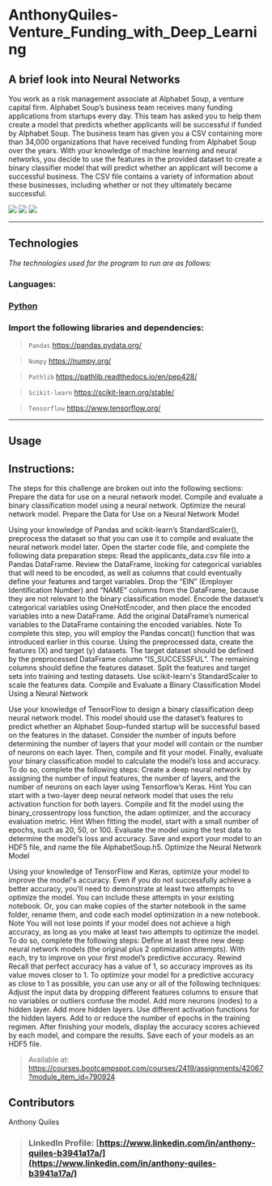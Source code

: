 # AnthonyQuiles-Venture_Funding_with_Deep_Learning
## A brief look into Neural Networks


You work as a risk management associate at Alphabet Soup, a venture capital firm. Alphabet Soup’s business team receives many funding applications from startups every day. This team has asked you to help them create a model that predicts whether applicants will be successful if funded by Alphabet Soup.
The business team has given you a CSV containing more than 34,000 organizations that have received funding from Alphabet Soup over the years. With your knowledge of machine learning and neural networks, you decide to use the features in the provided dataset to create a binary classifier model that will predict whether an applicant will become a successful business. The CSV file contains a variety of information about these businesses, including whether or not they ultimately became successful.


[<img src="https://img.shields.io/badge/language-Python-orange.svg?logo=LOGO">](https://www.python.org/)
[<img src="https://img.shields.io/badge/platform-dev-orange.svg?logo=LOGO">](<LINK>)
[<img src="https://img.shields.io/badge/libraries-5-orange.svg?logo=LOGO">](<LINK>)

-------

## Technologies

*The technologies used for the program to run are as follows:*
### Languages:
### [Python](python.org)
### Import the following libraries and dependencies:
>`Pandas`           https://pandas.pydata.org/

>`Numpy`            https://numpy.org/

>`Pathlib`          https://pathlib.readthedocs.io/en/pep428/

>`Scikit-learn`     https://scikit-learn.org/stable/

>`Tensorflow`       https://www.tensorflow.org/


------
## Usage

## Instructions:

The steps for this challenge are broken out into the following sections:
Prepare the data for use on a neural network model.
Compile and evaluate a binary classification model using a neural network.
Optimize the neural network model.
Prepare the Data for Use on a Neural Network Model

Using your knowledge of Pandas and scikit-learn’s StandardScaler(), preprocess the dataset so that you can use it to compile and evaluate the neural network model later.
Open the starter code file, and complete the following data preparation steps:
Read the applicants_data.csv file into a Pandas DataFrame. Review the DataFrame, looking for categorical variables that will need to be encoded, as well as columns that could eventually define your features and target variables.
Drop the “EIN” (Employer Identification Number) and “NAME” columns from the DataFrame, because they are not relevant to the binary classification model.
Encode the dataset’s categorical variables using OneHotEncoder, and then place the encoded variables into a new DataFrame.
Add the original DataFrame’s numerical variables to the DataFrame containing the encoded variables.
Note To complete this step, you will employ the Pandas concat() function that was introduced earlier in this course.
Using the preprocessed data, create the features (X) and target (y) datasets. The target dataset should be defined by the preprocessed DataFrame column “IS_SUCCESSFUL”. The remaining columns should define the features dataset.
Split the features and target sets into training and testing datasets.
Use scikit-learn's StandardScaler to scale the features data.
Compile and Evaluate a Binary Classification Model Using a Neural Network

Use your knowledge of TensorFlow to design a binary classification deep neural network model. This model should use the dataset’s features to predict whether an Alphabet Soup–funded startup will be successful based on the features in the dataset. Consider the number of inputs before determining the number of layers that your model will contain or the number of neurons on each layer. Then, compile and fit your model. Finally, evaluate your binary classification model to calculate the model’s loss and accuracy.
To do so, complete the following steps:
Create a deep neural network by assigning the number of input features, the number of layers, and the number of neurons on each layer using Tensorflow’s Keras.
Hint You can start with a two-layer deep neural network model that uses the relu activation function for both layers.
Compile and fit the model using the binary_crossentropy loss function, the adam optimizer, and the accuracy evaluation metric.
Hint When fitting the model, start with a small number of epochs, such as 20, 50, or 100.
Evaluate the model using the test data to determine the model’s loss and accuracy.
Save and export your model to an HDF5 file, and name the file AlphabetSoup.h5.
Optimize the Neural Network Model

Using your knowledge of TensorFlow and Keras, optimize your model to improve the model's accuracy. Even if you do not successfully achieve a better accuracy, you'll need to demonstrate at least two attempts to optimize the model. You can include these attempts in your existing notebook. Or, you can make copies of the starter notebook in the same folder, rename them, and code each model optimization in a new notebook.
Note You will not lose points if your model does not achieve a high accuracy, as long as you make at least two attempts to optimize the model.
To do so, complete the following steps:
Define at least three new deep neural network models (the original plus 2 optimization attempts). With each, try to improve on your first model’s predictive accuracy.
Rewind Recall that perfect accuracy has a value of 1, so accuracy improves as its value moves closer to 1. To optimize your model for a predictive accuracy as close to 1 as possible, you can use any or all of the following techniques:
Adjust the input data by dropping different features columns to ensure that no variables or outliers confuse the model.
Add more neurons (nodes) to a hidden layer.
Add more hidden layers.
Use different activation functions for the hidden layers.
Add to or reduce the number of epochs in the training regimen.
After finishing your models, display the accuracy scores achieved by each model, and compare the results.
Save each of your models as an HDF5 file.

>Available at:
https://courses.bootcampspot.com/courses/2419/assignments/42067?module_item_id=790924

## Contributors
Anthony Quiles

>### LinkedIn Profile: [https://www.linkedin.com/in/anthony-quiles-b3941a17a/](https://www.linkedin.com/in/anthony-quiles-b3941a17a/)
